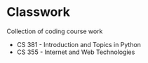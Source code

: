 # Classwork
Collection of coding course work
- CS 381 - Introduction and Topics in Python
- CS 355 - Internet and Web Technologies
